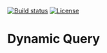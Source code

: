 [![Build status](https://ci.appveyor.com/api/projects/status/s20w31tl8v7uomw8?svg=true)](https://ci.appveyor.com/project/dotFramework/dynamic-query/branch/master)
[![License](https://img.shields.io/badge/license-apache%202.0-60C060.svg)](https://github.com/dotFramework/dynamic-query/blob/master/LICENSE)

# Dynamic Query


